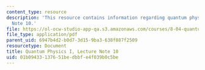 ```yaml
---
content_type: resource
description: 'This resource contains information regarding quantum physics: Lecture
  Note 10.'
file: https://ol-ocw-studio-app-qa.s3.amazonaws.com/courses/8-04-quantum-physics-i-spring-2016/01b09433137651bedbbfe4f039b0c5be_MIT8_04S16_LecNotes10.pdf
file_type: application/pdf
parent_uid: 6947b4d2-b0d7-3d15-9ba3-638f887f2509
resourcetype: Document
title: Quantum Physics I, Lecture Note 10
uid: 01b09433-1376-51be-dbbf-e4f039b0c5be
---
```

